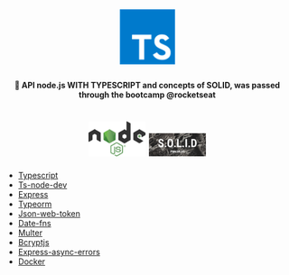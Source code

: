 <h1 align="center">
    <img alt="typescript" title="#delicinha" src="assets/Typescript.png" width="100px" />
</h1>

<h4 align="center">
  🚀 API node.js WITH TYPESCRIPT and concepts of SOLID, was passed through the bootcamp @rocketseat
</h4>

<h1 align="center">
  <img alt="node.js" src="assets/node.svg" width="20%">
  
  <img alt="solid" src="assets/solid.jpeg" width="20%">
</h1>

- [Typescript](https://www.typescriptlang.org/)
- [Ts-node-dev](https://www.npmjs.com/package/ts-node-dev)
- [Express](https://expressjs.com/pt-br/)
- [Typeorm](https://typeorm.io/#/)
- [Json-web-token](https://www.npmjs.com/package/jsonwebtoken)
- [Date-fns](https://date-fns.org/)
- [Multer](https://github.com/expressjs/multer)
- [Bcryptjs](https://www.npmjs.com/package/bcryptjs)
- [Express-async-errors](https://www.npmjs.com/package/express-async-errors)
- [Docker](https://www.docker.com/)
